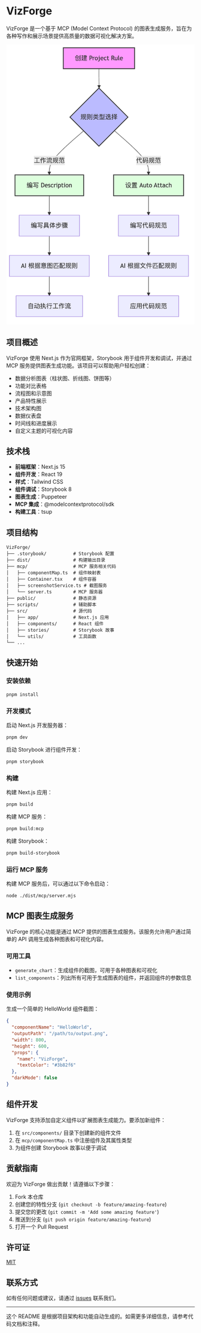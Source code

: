 # VizForge

VizForge 是一个基于 MCP (Model Context Protocol) 的图表生成服务，旨在为各种写作和展示场景提供高质量的数据可视化解决方案。

![示例图表](public/example.png)

## 项目概述

VizForge 使用 Next.js 作为官网框架，Storybook 用于组件开发和调试，并通过 MCP 服务提供图表生成功能。该项目可以帮助用户轻松创建：

- 数据分析图表（柱状图、折线图、饼图等）
- 功能对比表格
- 流程图和示意图
- 产品特性展示
- 技术架构图
- 数据仪表盘
- 时间线和进度展示
- 自定义主题的可视化内容

## 技术栈

- **前端框架**：Next.js 15
- **组件开发**：React 19
- **样式**：Tailwind CSS
- **组件调试**：Storybook 8
- **图表生成**：Puppeteer
- **MCP 集成**：@modelcontextprotocol/sdk
- **构建工具**：tsup

## 项目结构

```
VizForge/
├── .storybook/          # Storybook 配置
├── dist/                # 构建输出目录
├── mcp/                 # MCP 服务相关代码
│   ├── componentMap.ts  # 组件映射表
│   ├── Container.tsx    # 组件容器
│   ├── screenshotService.ts # 截图服务
│   └── server.ts        # MCP 服务器
├── public/              # 静态资源
├── scripts/             # 辅助脚本
├── src/                 # 源代码
│   ├── app/             # Next.js 应用
│   ├── components/      # React 组件
│   ├── stories/         # Storybook 故事
│   └── utils/           # 工具函数
└── ...
```

## 快速开始

### 安装依赖

```bash
pnpm install
```

### 开发模式

启动 Next.js 开发服务器：

```bash
pnpm dev
```

启动 Storybook 进行组件开发：

```bash
pnpm storybook
```

### 构建

构建 Next.js 应用：

```bash
pnpm build
```

构建 MCP 服务：

```bash
pnpm build:mcp
```

构建 Storybook：

```bash
pnpm build-storybook
```

### 运行 MCP 服务

构建 MCP 服务后，可以通过以下命令启动：

```bash
node ./dist/mcp/server.mjs
```

## MCP 图表生成服务

VizForge 的核心功能是通过 MCP 提供的图表生成服务。该服务允许用户通过简单的 API 调用生成各种图表和可视化内容。

### 可用工具

- `generate_chart`：生成组件的截图，可用于各种图表和可视化
- `list_components`：列出所有可用于生成图表的组件，并返回组件的参数信息

### 使用示例

生成一个简单的 HelloWorld 组件截图：

```json
{
  "componentName": "HelloWorld",
  "outputPath": "/path/to/output.png",
  "width": 800,
  "height": 600,
  "props": {
    "name": "VizForge",
    "textColor": "#3b82f6"
  },
  "darkMode": false
}
```

## 组件开发

VizForge 支持添加自定义组件以扩展图表生成能力。要添加新组件：

1. 在 `src/components/` 目录下创建新的组件文件
2. 在 `mcp/componentMap.ts` 中注册组件及其属性类型
3. 为组件创建 Storybook 故事以便于调试

## 贡献指南

欢迎为 VizForge 做出贡献！请遵循以下步骤：

1. Fork 本仓库
2. 创建您的特性分支 (`git checkout -b feature/amazing-feature`)
3. 提交您的更改 (`git commit -m 'Add some amazing feature'`)
4. 推送到分支 (`git push origin feature/amazing-feature`)
5. 打开一个 Pull Request

## 许可证

[MIT](LICENSE)

## 联系方式

如有任何问题或建议，请通过 [issues](https://github.com/acring/VizForge/issues) 联系我们。

---

这个 README 是根据项目架构和功能自动生成的。如需更多详细信息，请参考代码文档和注释。
